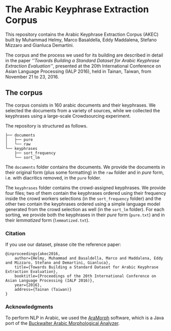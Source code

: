 # The Arabic Keyphrase Extraction Corpus
This repository contains the Arabic Keyphrase Extraction Corpus (AKEC) built by Muhammad Helmy, Marco Basaldella, Eddy Maddalena, Stefano Mizzaro and Gianluca Demartini.

The corpus and the process we used for its building are described in detail in the paper _''Towards Building a Standard Dataset for Arabic Keyphrase Extraction Evaluation''_, presented at the 20th International Conference on Asian Language Processing (IALP 2016), held in Tainan, Taiwan, from November 21 to 23, 2016.

## The corpus

The corpus consists in 160 arabic documents and their keyphrases. We selected the documents from a variety of sources, while we collected the keyphrases using a large-scale Crowdsourcing experiment. 

The repository is structured as follows.

```
├── documents 
│   ├── pure
│   └── raw
└── keyphrases
    ├── sort_frequency
    └── sort_lm
```


The ```documents``` folder contains the documents. We provide the documents in their original form (plus some formatting) in the ```raw``` folder and in _pure_ form, i.e. with diacritics removed, in the ```pure``` folder. 

The ```keyphrases``` folder contains the crowd-assigned keyphrases. We provide four files; two of them contain the keyphrases ordered using their frequency inside the crowd workers selections (in the `sort_frequency` folder) and the other two contain the keyphrases ordered using a simple language model generated from the crowd selection as well (in the `sort_lm` folder). For each sorting, we provide both the keyphrases in their _pure_ form (```pure.txt```) and in their _lemmatized_ form (```lemmatized.txt```).

### Citation

If you use our dataset, please cite the reference paper:

```
@inproceedings{akec2016,
	author={Helmy, Muhammad and Basaldella, Marco and Maddalena, Eddy and Mizzaro, Stefano and Demartini, Gianluca},
    title={Towards Building a Standard Dataset for Arabic Keyphrase Extraction Evaluation},
    booktitle={Proceedings of the 20th International Conference on Asian Language Processing (IALP 2016)},
    year={2016},
    address={Tainan (Taiwan)}
}
```

### Acknowledgments

To perform NLP in Arabic, we used the [AraMorph](http://www.nongnu.org/aramorph/) software, which is a Java port of the [Buckwalter Arabic Morphological Analyzer](https://catalog.ldc.upenn.edu/LDC2002L49). 
